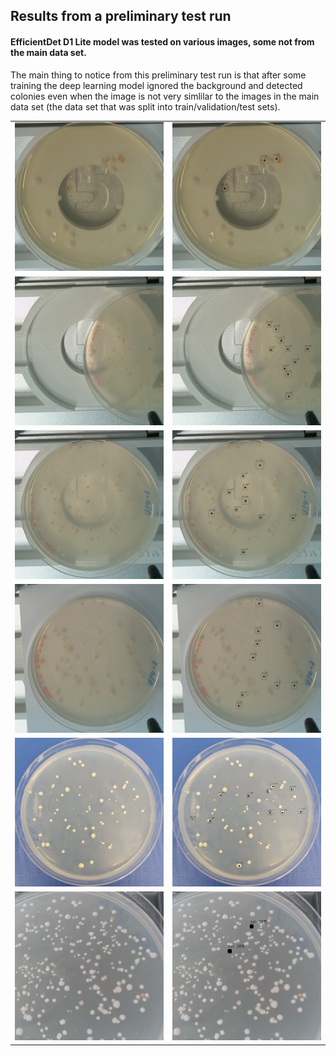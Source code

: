 ## Results from a preliminary test run

#### EfficientDet D1 Lite model was tested on various images, some not from the main data set.<br>
The main thing to notice from this preliminary test run is that after some training the deep learning model ignored the background and detected colonies even when the image is not very simlilar to the images in the main data set (the data set that was split into train/validation/test sets).
<table>
<td><img src=https://github.com/peter-426/colony-picker/blob/main/results/images-preliminary-tests/car-test.jpg  width=500 > </td>	
<td><img src=https://github.com/peter-426/colony-picker/blob/main/results/images-preliminary-tests/car-test-thresh=0.30.png  width=500 > </td>	
<tr>
<td><img src=https://github.com/peter-426/colony-picker/blob/main/results/images-preliminary-tests/3.jpg  width=500 > </td>	
<td><img src=https://github.com/peter-426/colony-picker/blob/main/results/images-preliminary-tests/3-thresh=0.10.png  width=500 > </td>	
<tr>
<td><img src=https://github.com/peter-426/colony-picker/blob/main/results/images-preliminary-tests/1.jpg  width=500 > </td>
<td><img src=https://github.com/peter-426/colony-picker/blob/main/results/images-preliminary-tests/1-thresh=0.10.png  width=500 > </td>
<tr>
<td><img src=https://github.com/peter-426/colony-picker/blob/main/results/images-preliminary-tests/2.jpg  width=500 > </td>	
<td><img src=https://github.com/peter-426/colony-picker/blob/main/results/images-preliminary-tests/2-thresh=0.10.png  width=500 > </td>	
<tr>
<td><img src=https://github.com/peter-426/colony-picker/blob/main/results/images-preliminary-tests/434.jpg  width=500 > </td>	
<td><img src=https://github.com/peter-426/colony-picker/blob/main/results/images-preliminary-tests/434-thresh=0.10.png  width=500 > </td>	
<tr>
<td><img src=https://github.com/peter-426/colony-picker/blob/main/results/images-preliminary-tests/carotene-01-600-600.jpg  width=500 > </td>	
<td><img src=https://github.com/peter-426/colony-picker/blob/main/results/images-preliminary-tests/carotene-01-600-600-thresh=0.25.png  width=500 > </td>	
</table>